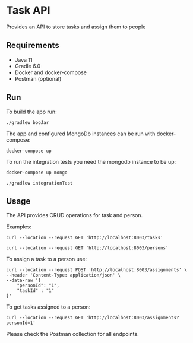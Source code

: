 # Task API 

Provides an API to store tasks and assign them to people

## Requirements

- Java 11
- Gradle 6.0
- Docker and docker-compose
- Postman (optional)

## Run

To build the app run:

```
./gradlew booJar
```

The app and configured MongoDb instances can be run with docker-compose:

```
docker-compose up
```

To run the integration tests you need the mongodb instance to be up:
```
docker-compose up mongo

./gradlew integrationTest
```

## Usage

The API provides CRUD operations for task and person. 

Examples:

```
curl --location --request GET 'http://localhost:8003/tasks'
```

```
curl --location --request GET 'http://localhost:8003/persons'
```

To assign a task to a person use: 
```
curl --location --request POST 'http://localhost:8003/assignments' \
--header 'Content-Type: application/json' \
--data-raw '{
	"personId": "1",
	"taskId" : "1"
}'
```
To get tasks assigned to a person: 
```
curl --location --request GET 'http://localhost:8003/assignments?personId=1'
```

Please check the Postman collection for all endpoints.

